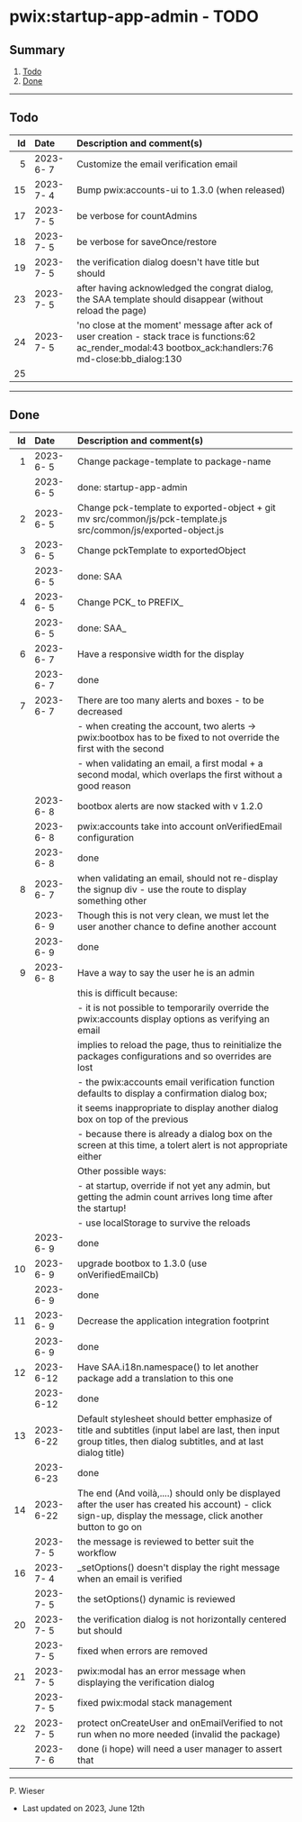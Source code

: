 # pwix:startup-app-admin - TODO

## Summary

1. [Todo](#todo)
2. [Done](#done)

---
## Todo

|   Id | Date       | Description and comment(s) |
| ---: | :---       | :---                       |
|    5 | 2023- 6- 7 | Customize the email verification email |
|   15 | 2023- 7- 4 | Bump pwix:accounts-ui to 1.3.0 (when released) |
|   17 | 2023- 7- 5 | be verbose for countAdmins |
|   18 | 2023- 7- 5 | be verbose for saveOnce/restore |
|   19 | 2023- 7- 5 | the verification dialog doesn't have title but should |
|   23 | 2023- 7- 5 | after having acknowledged the congrat dialog, the SAA template should disappear (without reload the page) |
|   24 | 2023- 7- 5 | 'no close at the moment' message after ack of user creation - stack trace is functions:62 ac_render_modal:43 bootbox_ack:handlers:76 md-close:bb_dialog:130 |
|   25 |  |  |

---
## Done

|   Id | Date       | Description and comment(s) |
| ---: | :---       | :---                       |
|    1 | 2023- 6- 5 | Change package-template to package-name |
|      | 2023- 6- 5 | done: startup-app-admin |
|    2 | 2023- 6- 5 | Change pck-template to exported-object + git mv src/common/js/pck-template.js src/common/js/exported-object.js |
|    3 | 2023- 6- 5 | Change pckTemplate to exportedObject |
|      | 2023- 6- 5 | done: SAA |
|    4 | 2023- 6- 5 | Change PCK_ to PREFIX_ |
|      | 2023- 6- 5 | done: SAA_ |
|    6 | 2023- 6- 7 | Have a responsive width for the display |
|      | 2023- 6- 7 | done |
|    7 | 2023- 6- 7 | There are too many alerts and boxes - to be decreased |
|      |            | - when creating the account, two alerts -> pwix:bootbox has to be fixed to not override the first with the second |
|      |            | - when validating an email, a first modal + a second modal, which overlaps the first without a good reason |
|      | 2023- 6- 8 | bootbox alerts are now stacked with v 1.2.0 |
|      | 2023- 6- 8 | pwix:accounts take into account onVerifiedEmail configuration |
|      | 2023- 6- 8 | done |
|    8 | 2023- 6- 7 | when validating an email, should not re-display the signup div - use the route to display something other |
|      | 2023- 6- 9 | Though this is not very clean, we must let the user another chance to define another account |
|      | 2023- 6- 9 | done |
|    9 | 2023- 6- 8 | Have a way to say the user he is an admin |
|      |            | this is difficult because: |
|      |            | - it is not possible to temporarily override the pwix:accounts display options as verifying an email |
|      |            |   implies to reload the page, thus to reinitialize the packages configurations and so overrides are lost |
|      |            | - the pwix:accounts email verification function defaults to display a confirmation dialog box; |
|      |            |   it seems inappropriate to display another dialog box on top of the previous |
|      |            | - because there is already a dialog box on the screen at this time, a tolert alert is not appropriate either |
|      |            | Other possible ways: |
|      |            | - at startup, override if not yet any admin, but getting the admin count arrives long time after the startup! |
|      |            | - use localStorage to survive the reloads |
|      | 2023- 6- 9 | done |
|   10 | 2023- 6- 9 | upgrade bootbox to 1.3.0 (use onVerifiedEmailCb) |
|      | 2023- 6- 9 | done |
|   11 | 2023- 6- 9 | Decrease the application integration footprint |
|      | 2023- 6- 9 | done |
|   12 | 2023- 6-12 | Have SAA.i18n.namespace() to let another package add a translation to this one |
|      | 2023- 6-12 | done |
|   13 | 2023- 6-22 | Default stylesheet should better emphasize of title and subtitles (input label are last, then input group titles, then dialog subtitles, and at last dialog title) |
|      | 2023- 6-23 | done |
|   14 | 2023- 6-22 | The end (And voilà,....) should only be displayed after the user has created his account) - click sign-up, display the message, click another button to go on |
|      | 2023- 7- 5 | the message is reviewed to better suit the workflow |
|   16 | 2023- 7- 4 | _setOptions() doesn't display the right message when an email is verified |
|      | 2023- 7- 5 | the setOptions() dynamic is reviewed |
|   20 | 2023- 7- 5 | the verification dialog is not horizontally centered but should |
|      | 2023- 7- 5 | fixed when errors are removed |
|   21 | 2023- 7- 5 | pwix:modal has an error message when displaying the verification dialog |
|      | 2023- 7- 5 | fixed pwix:modal stack management |
|   22 | 2023- 7- 5 | protect onCreateUser and onEmailVerified to not run when no more needed (invalid the package) |
|      | 2023- 7- 6 | done (i hope) will need a user manager to assert that |

---
P. Wieser
- Last updated on 2023, June 12th
